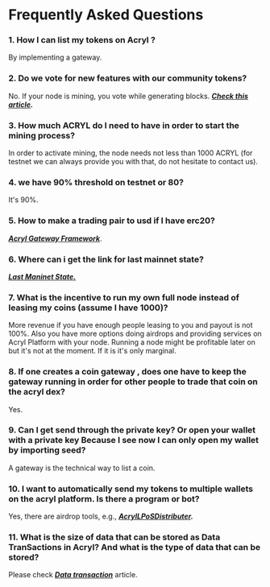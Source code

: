 # Frequently Asked Questions

### 1. How I can list my tokens on Acryl ?

By implementing a gateway.

### 2. Do we vote for new features with our community tokens?

No. If your node is mining, you vote while generating blocks. [_**Check this article**_](/acryl-environment/acryl-protocol/activation-protocol.md)_**.**_

### 3. How much ACRYL do I need to have in order to start the mining process?

In order to activate mining, the node needs not less than 1000 ACRYL \(for testnet we can always provide you with that, do not hesitate to contact us\).

### 4. we have 90% threshold on testnet or 80?

It's 90%.

### 5. How to make a trading pair to usd if I have erc20?

[_**Acryl Gateway Framework**_](https://github.com/jansenmarc/AcrylGatewayFramework).

### 6. Where can i get the link for last mainnet state?

[_**Last Maninet State.**_](http://blockchain.acrylnodes.com/)

### 7. What is the incentive to run my own full node instead of leasing my coins \(assume I have 1000\)?

More revenue if you have enough people leasing to you and payout is not 100%. Also you have more options doing airdrops and providing services on Acryl Platform with your node. Running a node might be profitable later on but it's not at the moment. If it is it's only marginal.

### 8. If one creates a coin gateway , does one have to keep the gateway running in order for other people to trade that coin on the acryl dex?

Yes.

### 9. Can I get send through the private key? Or open your wallet with a private key Because I see now I can only open my wallet by importing seed?

A gateway is the technical way to list a coin.

### 10. I want to automatically send my tokens to multiple wallets on the acryl platform. Is there a program or bot?

Yes, there are airdrop tools, e.g., [_**AcrylLPoSDistributer**_](https://github.com/jansenmarc/AcrylLPoSDistributer)_**.**_

### 11. What is the size of data that can be stored as Data TranSactions in Acryl? And what is the type of data that can be stored?

Please check [_**Data transaction**_](/blockchain/transaction-type/data-transaction.md) article.



